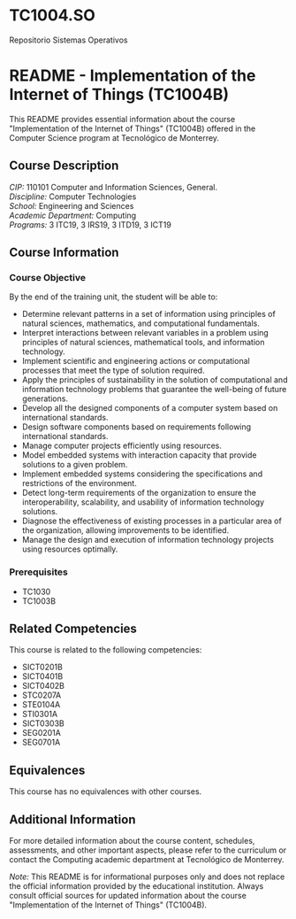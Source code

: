 # TC1004.SO
Repositorio Sistemas Operativos

# README - Implementation of the Internet of Things (TC1004B)

This README provides essential information about the course "Implementation of the Internet of Things" (TC1004B) offered in the Computer Science program at Tecnológico de Monterrey.

## Course Description

*CIP:* 110101 Computer and Information Sciences, General.  
*Discipline:* Computer Technologies  
*School:* Engineering and Sciences  
*Academic Department:* Computing  
*Programs:* 3 ITC19, 3 IRS19, 3 ITD19, 3 ICT19  

## Course Information

### Course Objective

By the end of the training unit, the student will be able to:

- Determine relevant patterns in a set of information using principles of natural sciences, mathematics, and computational fundamentals.
- Interpret interactions between relevant variables in a problem using principles of natural sciences, mathematical tools, and information technology.
- Implement scientific and engineering actions or computational processes that meet the type of solution required.
- Apply the principles of sustainability in the solution of computational and information technology problems that guarantee the well-being of future generations.
- Develop all the designed components of a computer system based on international standards.
- Design software components based on requirements following international standards.
- Manage computer projects efficiently using resources.
- Model embedded systems with interaction capacity that provide solutions to a given problem.
- Implement embedded systems considering the specifications and restrictions of the environment.
- Detect long-term requirements of the organization to ensure the interoperability, scalability, and usability of information technology solutions.
- Diagnose the effectiveness of existing processes in a particular area of the organization, allowing improvements to be identified.
- Manage the design and execution of information technology projects using resources optimally.

### Prerequisites

- TC1030
- TC1003B

## Related Competencies

This course is related to the following competencies:

- SICT0201B
- SICT0401B
- SICT0402B
- STC0207A
- STE0104A
- STI0301A
- SICT0303B
- SEG0201A
- SEG0701A

## Equivalences

This course has no equivalences with other courses.

## Additional Information

For more detailed information about the course content, schedules, assessments, and other important aspects, please refer to the curriculum or contact the Computing academic department at Tecnológico de Monterrey.

*Note:* This README is for informational purposes only and does not replace the official information provided by the educational institution. Always consult official sources for updated information about the course "Implementation of the Internet of Things" (TC1004B).